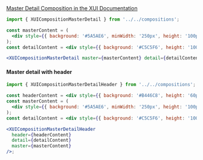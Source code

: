 <!-- Master detail -->
<div class="xui-margin-vertical">
	<a href="../section-compositions-masterdetail.html" isDocLink>Master Detail Composition in the XUI Documentation</a>
</div>

```jsx harmony
import { XUICompositionMasterDetail } from '../../compositions';

const masterContent = (
  <div style={{ background: '#5A5AE6', minWidth: '250px', height: '100px', width: '100%' }} />
);
const detailContent = <div style={{ background: '#C5C5F6', height: '100px' }} />;

<XUICompositionMasterDetail master={masterContent} detail={detailContent} />;
```

#### Master detail with header

```jsx harmony
import { XUICompositionMasterDetailHeader } from '../../compositions';

const headerContent = <div style={{ background: '#B446C8', height: '60px' }} />;
const masterContent = (
  <div style={{ background: '#5A5AE6', minWidth: '250px', height: '100px', width: '100%' }} />
);
const detailContent = <div style={{ background: '#C5C5F6', height: '100px' }} />;

<XUICompositionMasterDetailHeader
  header={headerContent}
  detail={detailContent}
  master={masterContent}
/>;
```

